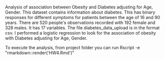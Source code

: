 Analysis of association between Obesity and Diabetes adjusting for Age, Gender.
This dataset contains information about diabetes. This has binary responses for different symptoms for patients between the age of 16 and 90 years. There are 520 people's observations recorded with 192 female and 328 males. It has 17 variables.
The file diabetes_data_upload is in the format csv.
I performed a logistic regression to look for the association of obesity with Diabetes adjusting for Age, Gender.

To execute the analysis, from project folder you can run
Rscript -e "rmarkdown::render('HW4.Rmd')"